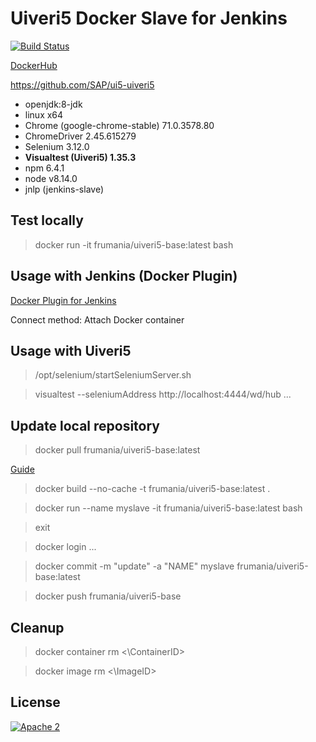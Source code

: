 # Uiveri5 Docker Slave for Jenkins

[![Build Status](https://travis-ci.org/frumania/docker-uiveri5-jenkins-slave.svg?branch=master)](https://travis-ci.org/frumania/docker-uiveri5-jenkins-slave)

[DockerHub](https://hub.docker.com/r/frumania/uiveri5-base/)

https://github.com/SAP/ui5-uiveri5

* openjdk:8-jdk
* linux x64
* Chrome (google-chrome-stable) 71.0.3578.80
* ChromeDriver 2.45.615279
* Selenium 3.12.0
* **Visualtest (Uiveri5) 1.35.3**
* npm 6.4.1
* node v8.14.0
* jnlp (jenkins-slave)

## Test locally

> docker run -it frumania/uiveri5-base:latest bash

## Usage with Jenkins (Docker Plugin)

[Docker Plugin for Jenkins](https://plugins.jenkins.io/docker-plugin)

Connect method: Attach Docker container

## Usage with Uiveri5

> /opt/selenium/startSeleniumServer.sh

> visualtest --seleniumAddress http://localhost:4444/wd/hub ...

## Update local repository

> docker pull frumania/uiveri5-base:latest

[Guide](https://www.techrepublic.com/article/how-to-create-a-docker-image-and-push-it-to-docker-hub/)

> docker build --no-cache -t frumania/uiveri5-base:latest .

> docker run --name myslave -it frumania/uiveri5-base:latest bash

> exit

> docker login ...

> docker commit -m "update" -a "NAME" myslave frumania/uiveri5-base:latest

> docker push frumania/uiveri5-base

## Cleanup

> docker container rm <\ContainerID\>

> docker image rm <\ImageID\>

## License

[![Apache 2](https://img.shields.io/badge/license-Apache%202-blue.svg)](./LICENSE.txt)